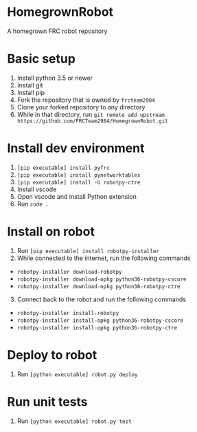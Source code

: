 # HomegrownRobot
A homegrown FRC robot repository

# Basic setup
1. Install python 3.5 or newer
2. Install git
3. Install pip
4. Fork the repository that is owned by `frcteam2984`
5. Clone your forked repository to any directory
6. While in that directory, run `git remote add upstream https://github.com/FRCTeam2984/HomegrownRobot.git`

# Install dev environment
1. `[pip executable] install pyfrc`
2. `[pip executable] install pynetworktables`
3. `[pip executable] install -U robotpy-ctre`
4. Install vscode
5. Open vscode and install Python extension
6. Run `code .`

# Install on robot
1. Run `[pip executable] install robotpy-installer`
2. While connected to the internet, run the following commands
* `robotpy-installer download-robotpy`
* `robotpy-installer download-opkg python36-robotpy-cscore`
* `robotpy-installer download-opkg python36-robotpy-ctre`
3. Connect back to the robot and run the following commands
* `robotpy-installer install-robotpy`
* `robotpy-installer install-opkg python36-robotpy-cscore`
* `robotpy-installer install-opkg python36-robotpy-ctre`

# Deploy to robot
1. Run `[python executable] robot.py deploy`

# Run unit tests
1. Run `[python executable] robot.py test`
